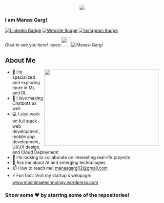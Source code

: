 <p align="center">
  <img src="https://github.com/chandrikadeb7/chandrikadeb7/blob/master/readme.gif">
</p>

### I am Manas Garg!

[![Linkedin Badge](https://img.shields.io/badge/-LinkedIn-0e76a8?style=flat-square&logo=Linkedin&logoColor=white)](https://linkedin.com/in/gargmanas)
[![Website Badge](https://img.shields.io/badge/Website-3b5998?style=flat-square&logo=google-chrome&logoColor=white)](www.machinaatechnology.wordpress.com)
[![Instagram Badge](https://img.shields.io/badge/-Instagram-e4405f?style=flat-square&logo=Instagram&logoColor=white)](https://instagram.com/_machinaatech/)
 
 
<p align="left"> Glad to see you here! :eyes:<img src="https://raw.githubusercontent.com/iampavangandhi/iampavangandhi/master/gifs/Hi.gif" width="30px">
<img src=https://komarev.com/ghpvc/?username=chandrikadeb7 alt=Manas-Garg/></p>

## About Me

<img align="right" height="250" width="375" alt="" src="https://raw.githubusercontent.com/iampavangandhi/iampavangandhi/master/gifs/coder.gif" />

- 🔭 I’m specialized and exploring more in ML and DL
- 🌱 I love making Chatbots as well
- 💻 I also work on full stack web development, mobile app development,<br> UI/UX design, and Cloud Deployment
- 👯 I’m looking to collaborate on interesting real-life projects
- 💬 Ask me about AI and emerging technologies
- 📫 How to reach me: manasgarg02@gmail.com
- ⚡ Fun fact: Visit my startup's webpage:<br> www.machinaatechnology.wordpress.com


### Show some ❤️ by starring some of the repositories!
